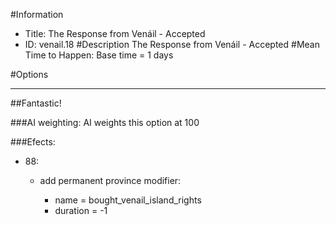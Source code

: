 #Information
 - Title: The Response from Venáil - Accepted
 - ID: venail.18
#Description
The Response from Venáil - Accepted
#Mean Time to Happen:
Base time = 1 days

#Options

___
##Fantastic!

###AI weighting:
AI weights this option at 100


###Efects:<ul><li>88:</li><ul><li>add permanent province modifier:</li><ul><li>name = bought_venail_island_rights</li><li>duration = -1</li></ul></ul></ul>

